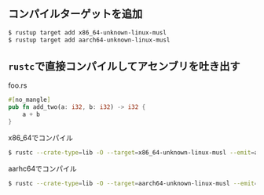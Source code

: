 ## コンパイルターゲットを追加

```bash
$ rustup target add x86_64-unknown-linux-musl
$ rustup target add aarch64-unknown-linux-musl
```

## `rustc`で直接コンパイルしてアセンブリを吐き出す

foo.rs
```Rust
#[no_mangle]
pub fn add_two(a: i32, b: i32) -> i32 {
    a + b
}
```

x86\_64でコンパイル
```bash
$ rustc --crate-type=lib -O --target=x86_64-unknown-linux-musl --emit=asm -o foo_x86_64_musl.s foo.rs
```

aarhc64でコンパイル
```bash
$ rustc --crate-type=lib -O --target=aarch64-unknown-linux-musl --emit=asm -o foo_aarch64_musl.s foo.rs
```
